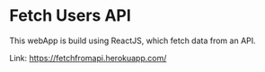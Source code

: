 # Fetch Users API

This webApp is build using ReactJS, which fetch data from an API.

Link: https://fetchfromapi.herokuapp.com/